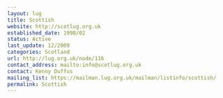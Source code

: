 ```yaml
---
layout: lug
title: Scottish
website: http://scotlug.org.uk
established_date: 1998/02
status: Active
last_update: 12/2009
categories: Scotland
url: http://lug.org.uk/node/116
contact_address: mailto:info@scotlug.org.uk
contact: Kenny Duffus
mailing_list: https://mailman.lug.org.uk/mailman/listinfo/scottish/
permalink: Scottish
---
```

